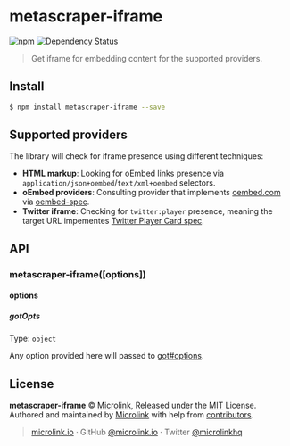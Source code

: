 # metascraper-iframe

[![npm](https://img.shields.io/npm/v/metascraper-iframe.svg?style=flat-square)](https://www.npmjs.com/package/metascraper-iframe)
[![Dependency Status](https://david-dm.org/microlinkhq/metascraper.svg?path=packages/metascraper-iframe&style=flat-square)](https://david-dm.org/microlinkhq/metascraper?path=packages/metascraper-iframe)

> Get iframe for embedding content for the supported providers.

## Install

```bash
$ npm install metascraper-iframe --save
```

## Supported providers

The library will check for iframe presence using different techniques:

- **HTML markup**: Looking for oEmbed links presence via `application/json+oembed`/`text/xml+oembed` selectors.
- **oEmbed providers**: Consulting provider that implements [oembed.com](https://oembed.com/) via [oembed-spec](https://github.com/microlinkhq/oembed-spec).
- **Twitter iframe**: Checking for `twitter:player` presence, meaning the target URL impementes [Twitter Player Card spec](https://developer.twitter.com/en/docs/twitter-for-websites/cards/overview/player-card#:~:text=%C2%A0-,Reference,-Card%20Property).

## API

### metascraper-iframe([options])

#### options

##### gotOpts

Type: `object`

Any option provided here will passed to [got#options](https://github.com/sindresorhus/got#options).

## License

**metascraper-iframe** © [Microlink](https://microlink.io), Released under the [MIT](https://github.com/microlinkhq/metascraper/blob/master/LICENSE.md) License.<br>
Authored and maintained by [Microlink](https://microlink.io) with help from [contributors](https://github.com/microlinkhq/metascraper/contributors).

> [microlink.io](https://microlink.io) · GitHub [@microlink.io](https://github.com/microlinkhq) · Twitter [@microlinkhq](https://twitter.com/microlinkhq)
